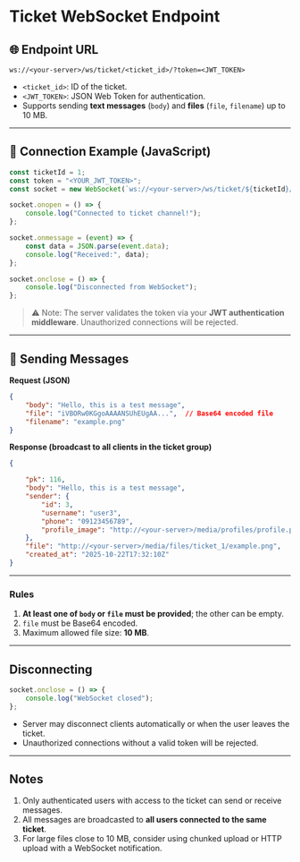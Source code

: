 # Ticket WebSocket Endpoint

## 🌐 Endpoint URL

```
ws://<your-server>/ws/ticket/<ticket_id>/?token=<JWT_TOKEN>
```

* `<ticket_id>`: ID of the ticket.
* `<JWT_TOKEN>`: JSON Web Token for authentication.
* Supports sending **text messages** (`body`) and **files** (`file`, `filename`) up to 10 MB.

---

## 🔗 Connection Example (JavaScript)

```javascript
const ticketId = 1;
const token = "<YOUR_JWT_TOKEN>";
const socket = new WebSocket(`ws://<your-server>/ws/ticket/${ticketId}/?token=${token}`);

socket.onopen = () => {
    console.log("Connected to ticket channel!");
};

socket.onmessage = (event) => {
    const data = JSON.parse(event.data);
    console.log("Received:", data);
};

socket.onclose = () => {
    console.log("Disconnected from WebSocket");
};
```

> ⚠️ Note: The server validates the token via your **JWT authentication middleware**. Unauthorized connections will be rejected.

---

## 💬 Sending Messages

**Request (JSON)**

```json
{
    "body": "Hello, this is a test message",
    "file": "iVBORw0KGgoAAAANSUhEUgAA...",  // Base64 encoded file
    "filename": "example.png"
}
```

**Response (broadcast to all clients in the ticket group)**

```json
{

    "pk": 116,
    "body": "Hello, this is a test message",
    "sender": {
        "id": 3,
        "username": "user3",
        "phone": "09123456789",
        "profile_image": "http://<your-server>/media/profiles/profile.png"
    },
    "file": "http://<your-server>/media/files/ticket_1/example.png",
    "created_at": "2025-10-22T17:32:10Z"
}
```

---



### Rules

1. **At least one of `body` or `file` must be provided**; the other can be empty.
2. `file` must be Base64 encoded.
3. Maximum allowed file size: **10 MB**.

---

## Disconnecting

```javascript
socket.onclose = () => {
    console.log("WebSocket closed");
};
```

* Server may disconnect clients automatically or when the user leaves the ticket.
* Unauthorized connections without a valid token will be rejected.

---

## Notes

1. Only authenticated users with access to the ticket can send or receive messages.
2. All messages are broadcasted to **all users connected to the same ticket**.
3. For large files close to 10 MB, consider using chunked upload or HTTP upload with a WebSocket notification.
